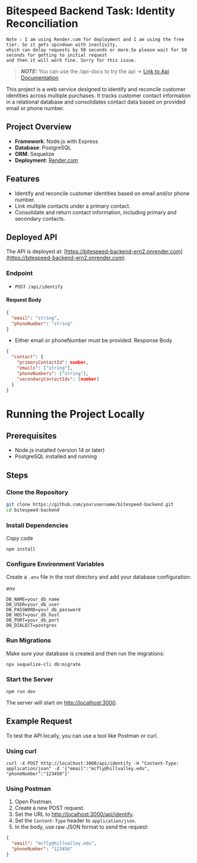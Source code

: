 # Bitespeed Backend Task: Identity Reconciliation
```
Note : I am using Render.com for deployment and I am using the free tier. So it gets spindown with inactivity,
which can delay requests by 50 seconds or more.So please wait for 50 seconds for getting to initial request
and then it will work fine. Sorry for this issue.
```

> **_NOTE:_** You can use the /api-docs to try the api ->   [Link to Api Documentation](https://bitespeed-backend-ern2.onrender.com/api-docs/)

This project is a web service designed to identify and reconcile customer identities across multiple purchases. It tracks customer contact information in a relational database and consolidates contact data based on provided email or phone number.

## Project Overview

- **Framework**: Node.js with Express
- **Database**: PostgreSQL
- **ORM**: Sequelize
- **Deployment**: [Render.com](https://render.com)

## Features

- Identify and reconcile customer identities based on email and/or phone number.
- Link multiple contacts under a primary contact.
- Consolidate and return contact information, including primary and secondary contacts.

## Deployed API

The API is deployed at: [https://bitespeed-backend-ern2.onrender.com](https://bitespeed-backend-ern2.onrender.com)

### Endpoint

- `POST /api/identify`

#### Request Body

```json
{
  "email": "string",
  "phoneNumber": "string"
}
```

- Either email or phoneNumber must be provided.
  Response Body

```json
{
  "contact": {
    "primaryContactId": number,
    "emails": ["string"],
    "phoneNumbers": ["string"],
    "secondaryContactIds": [number]
  }
}
```

# Running the Project Locally

## Prerequisites

- Node.js installed (version 14 or later)
- PostgreSQL installed and running

## Steps

### Clone the Repository

```sh
git clone https://github.com/yourusername/bitespeed-backend.git
cd bitespeed-backend
```

### Install Dependencies

Copy code

`npm install`

### Configure Environment Variables

Create a `.env` file in the root directory and add your database configuration:

env

```
DB_NAME=your_db_name
DB_USER=your_db_user
DB_PASSWORD=your_db_password
DB_HOST=your_db_host
DB_PORT=your_db_port
DB_DIALECT=postgres
```

### Run Migrations

Make sure your database is created and then run the migrations:

`npx sequelize-cli db:migrate`

### Start the Server

`npm run dev`

The server will start on <http://localhost:3000>.

## Example Request

To test the API locally, you can use a tool like Postman or curl.

### Using curl

`curl -X POST http://localhost:3000/api/identify -H "Content-Type: application/json" -d '{"email":"mcfly@hillvalley.edu", "phoneNumber":"123456"}'`

### Using Postman

1.  Open Postman.
2.  Create a new POST request.
3.  Set the URL to <http://localhost:3000/api/identify>.
4.  Set the `Content-Type` header to `application/json`.
5.  In the body, use raw JSON format to send the request:

```json
{
  "email": "mcfly@hillvalley.edu",
  "phoneNumber": "123456"
}
```
